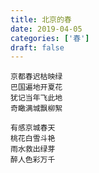 ```yaml
---
title: 北京的春
date: 2019-04-05
categories: ['春']
draft: false
---
```


```
京都春迟枯映绿
巴国遍地开夏花
犹记当年飞此地
奇瞰满城飘柳絮
```


```
有感京城春天
桃花白雪斗艳
雨水救出绿芽
醉人色彩万千
```
